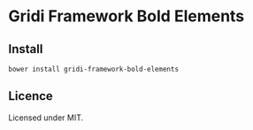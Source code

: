# Gridi Framework Bold Elements

## Install
`bower install gridi-framework-bold-elements`

## Licence

Licensed under MIT.